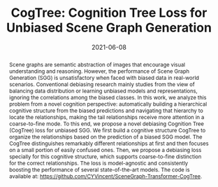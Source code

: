 ---
# Documentation: https://wowchemy.com/docs/managing-content/

title: "CogTree: Cognition Tree Loss for Unbiased Scene Graph Generation"
authors: [Jing Yu, Yuan Chai, Yujing Wang, Yue Hu, Qi Wu]
date: 2021-06-08
doi: ""

# Schedule page publish date (NOT publication's date).
publishDate: 2021-06-08

# Publication type.
# Legend: 0 = Uncategorized; 1 = Conference paper; 2 = Journal article;
# 3 = Preprint / Working Paper; 4 = Report; 5 = Book; 6 = Book section;
# 7 = Thesis; 8 = Patent
publication_types: ["1"]

# Publication name and optional abbreviated publication name.
publication: "*International Joint Conferences on Artificial Intelligence*"
publication_short: "*IJCAI, 2021*"

abstract: "Scene graphs are semantic abstraction of images that encourage visual understanding and reasoning. However, the performance of Scene Graph Generation (SGG) is unsatisfactory when faced with biased data in real-world scenarios. Conventional debiasing research mainly studies from the view of balancing data distribution or learning unbiased models and representations, ignoring the correlations among the biased classes. In this work, we analyze this problem from a novel cognition perspective: automatically building a hierarchical cognitive structure from the biased predictions and navigating that hierarchy to locate the relationships, making the tail relationships receive more attention in a coarse-to-fine mode. To this end, we propose a novel debiasing Cognition Tree (CogTree) loss for unbiased SGG. We first build a cognitive structure CogTree to organize the relationships based on the prediction of a biased SGG model. The CogTree distinguishes remarkably different relationships at first and then focuses on a small portion of easily confused ones. Then, we propose a debiasing loss specially for this cognitive structure, which supports coarse-to-fine distinction for the correct relationships. The loss is model-agnostic and consistently boosting the performance of several state-of-the-art models. The code is available at: https://github.com/CYVincent/SceneGraph-Transformer-CogTree."

# Summary. An optional shortened abstract.
summary: ""

tags: []
categories: []
featured: true

# Custom links (optional).
#   Uncomment and edit lines below to show custom links.
links:
- name: PDF
  url: https://arxiv.org/pdf/2009.07526.pdf
  icon_pack: fas
  icon: file-pdf
- name: Code
  url: https://github.com/CYVincent/Scene-Graph-Transformer-CogTree
  icon_pack: fab
  icon: github

url_pdf: 
url_code: 
url_dataset:
url_poster:
url_project:
url_slides:
url_source: 
url_video:

# Featured image
# To use, add an image named `featured.jpg/png` to your page's folder. 
# Focal points: Smart, Center, TopLeft, Top, TopRight, Left, Right, BottomLeft, Bottom, BottomRight.
image:
  caption: ""
  focal_point: ""
  preview_only: false

# Associated Projects (optional).
#   Associate this publication with one or more of your projects.
#   Simply enter your project's folder or file name without extension.
#   E.g. `internal-project` references `content/project/internal-project/index.md`.
#   Otherwise, set `projects: []`.
projects: []

# Slides (optional).
#   Associate this publication with Markdown slides.
#   Simply enter your slide deck's filename without extension.
#   E.g. `slides: "example"` references `content/slides/example/index.md`.
#   Otherwise, set `slides: ""`.
slides: ""
---